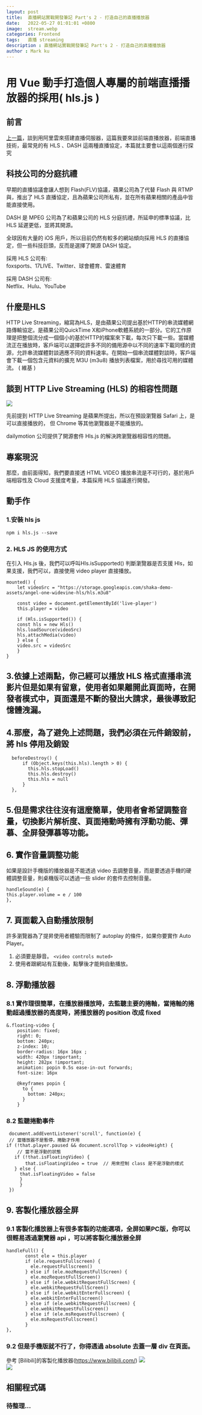 ```yaml
---
layout: post
title:  直播網站實戰開發筆記 Part's 2 - 打造自己的直播播放器
date:   2022-05-27 01:01:01 +0800
image:  stream.webp
categories: Frontend
tags:   直播 streaming
description : 直播網站實戰開發筆記 Part's 2 - 打造自己的直播播放器
author : Mark ku
---
```

# 用 Vue 動手打造個人專屬的前端直播播放器的採用( hls.js )
## 前言
[上一篇](https://blog.markkulab.net/2021/07/20/streaming/)，談到用阿里雲來搭建直播伺服器，這篇我要來談前端直播放器，前端直播技術，最常見的有 HLS 、DASH 這兩種直播協定，本篇就主要會以這兩個進行探究

## 科技公司的分庭抗禮
早期的直播協議會讓人想到 Flash(FLV)協議，蘋果公司為了代替 Flash 與 RTMP與，推出了 HLS 直播協定，且為蘋果公司所私有，並在所有蘋果相關的產品中皆能直接使用。  

DASH 是 MPEG 公司為了和蘋果公司的 HLS 分庭抗禮，所延申的標準協議，比HLS 延遲更低，並將其開源。  

全球因有大量的 iOS 用戶，所以目前仍然有較多的網站傾向採用 HLS 的直播協定，但一些科技巨頭，反而是選擇了開源 DASH 協定。  

採用 HLS 公司有:  
foxsports、17LIVE、Twitter、球會體育、雷速體育  

採用 DASH 公司有:  
Netflix、Hulu、YouTube   

## 什麼是HLS
HTTP Live Streaming，縮寫為HLS，是由蘋果公司提出基於HTTP的串流媒體網路傳輸協定。是蘋果公司QuickTime X和iPhone軟體系統的一部分。它的工作原理是把整個流分成一個個小的基於HTTP的檔案來下載，每次只下載一些。當媒體流正在播放時，客戶端可以選擇從許多不同的備用源中以不同的速率下載同樣的資源，允許串流媒體對談適應不同的資料速率。在開始一個串流媒體對談時，客戶端會下載一個包含元資料的擴充 M3U (m3u8) 播放列表檔案，用於尋找可用的媒體流。 ( 維基 )

## 談到 HTTP Live Streaming (HLS) 的相容性問題
![](https://i.imgur.com/Nqhf4Uv.png)

先前提到 HTTP Live Streaming 是蘋果所提出，所以在預設瀏覽器 Safari 上，是可以直接播放的， 但 Chrome 等其他瀏覽器是不能播放的。

dailymotion 公司提供了開源套件 Hls.js 的解決跨瀏覽器相容性的問題。

## 專案現況 
那麼，由前面得知，我們要直接透 HTML VIDEO 播放串流是不可行的，基於用戶端相容性及 Cloud 支援度考量，本篇採用 HLS 協議進行開發。

## 動手作
### 1.安裝 hls js 
```
npm i hls.js --save
```

### 2. HLS JS 的使用方式

在引入 Hls.js 後，我們可以呼叫Hls.isSupported() 判斷瀏覽器是否支援 Hls，如果支援，我們可以，直接使用 video player 直接播放。
```
mounted() {
	let videoSrc = "https://storage.googleapis.com/shaka-demo-assets/angel-one-widevine-hls/hls.m3u8"
	
	const video = document.getElementById('live-player')
	this.player = video

	if (Hls.isSupported()) {
	const hls = new Hls()
	hls.loadSource(videoSrc)
	hls.attachMedia(video)
	} else {
	video.src = videoSrc
	}
}
```

## 3.依據上述兩點，你己經可以播放 HLS 格式直播串流影片但是如果有留意，使用者如果離開此頁面時，在開發者模式中，頁面還是不斷的發出大請求，最後導致記憶體洩漏。

## 4.那麼，為了避免上述問題，我們必須在元件銷毀前，將 hls 停用及銷毀
```
  beforeDestroy() {     	  
      if (Object.keys(this.hls).length > 0) {
        this.hls.stopLoad()
        this.hls.destroy()
        this.hls = null
      }
  },
```

## 5.但是需求往往沒有這麼簡單，使用者會希望調整音量，切換影片解析度、頁面捲動時擁有浮動功能、彈慕、全屏發彈慕等功能。

## 6. 實作音量調整功能
如果是設計手機版的播放器是不能透過 video 去調整音量，而是要透過手機的硬體調整音量，則桌機版可以透過一些 slider 的套件去控制音量。

```
handleSound(e) {
this.player.volume = e / 100
},
```

## 7. 頁面載入自動播放限制
許多瀏覽器為了提昇使用者體驗而限制了 autoplay 的條件，如果你要實作 Auto Player。   
1. 必須要是靜音。
`<video controls muted>`
2. 使用者跟網站有互動後，點擊後才能夠自動播放。

## 8. 浮動播放器
### 8.1 實作理很簡單，在播放器播放時，去監聽主要的捲軸，當捲軸的捲動超過播放器的高度時，將播放器的 position 改成 fixed

```
&.floating-video {
    position: fixed;
    right: 0;
    bottom: 240px;
    z-index: 10;
    border-radius: 16px 16px ;
    width: 420px !important;
    height: 282px !important;
    animation: popin 0.5s ease-in-out forwards;
    font-size: 16px

    @keyframes popin {
      to {
        bottom: 240px;
      }
    }
```

### 8.2 監聽捲動事件

```
 document.addEventListener('scroll', function(e) {
 // 當播放器不是暫停，捲動才作用
if (!that.player.paused && document.scrollTop > videoHeight) {
	// 當不是浮動的狀態
   if (!that.isFloatingVideo) {
       that.isFloatingVideo = true  // 用來控制 class 是不是浮動的樣式
   } else {
     that.isFloatingVideo = false
     }
	 }
 })
```

## 9. 客製化播放器全屏
### 9.1 客製化播放器上有很多客製的功能選項，全屏如果PC版，你可以很輕易透過瀏覽器 api ，可以將客製化播放器全屏

```
handleFull() {
       const ele = this.player
       if (ele.requestFullscreen) {
         ele.requestFullscreen()
       } else if (ele.mozRequestFullScreen) {
         ele.mozRequestFullScreen()
       } else if (ele.webkitRequestFullScreen) {
         ele.webkitRequestFullScreen()
       } else if (ele.webkitEnterFullscreen) {
         ele.webkitEnterFullscreen()
       } else if (ele.webkitRequestFullscreen) {
         ele.webkitRequestFullscreen()
       } else if (ele.msRequestFullscreen) {
         ele.msRequestFullscreen()
       }
},
```

### 9.2 但是手機版就不行了，你得透過 absolute 去蓋一層 div 在頁面。
參考 [Bilibili]的客製化播放器(https://www.bilibili.com/) 
![](https://i.imgur.com/Cqp9Il0.png)  
![](https://i.imgur.com/sMZBXGK.png)  

## 相關程式碼
### 待整理...
